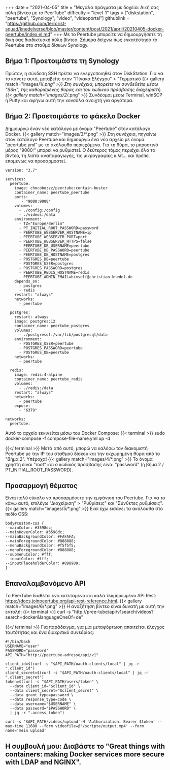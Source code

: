 +++
date = "2021-04-05"
title = "Μεγάλα πράγματα με δοχεία: Δική σας πύλη βίντεο με το PeerTube"
difficulty = "level-1"
tags = ["diskstation", "peertube", "Synology", "video", "videoportal"]
githublink = "https://github.com/terrorist-squad/knedelverse/blob/master/content/post/2021/april/20210405-docker-peertube/index.el.md"
+++
Με το Peertube μπορείτε να δημιουργήσετε τη δική σας διαδικτυακή πύλη βίντεο. Σήμερα δείχνω πώς εγκατέστησα το Peertube στο σταθμό δίσκων Synology.
## Βήμα 1: Προετοιμάστε τη Synology
Πρώτον, η σύνδεση SSH πρέπει να ενεργοποιηθεί στον DiskStation. Για να το κάνετε αυτό, μεταβείτε στον "Πίνακα Ελέγχου" > "Τερματικό
{{< gallery match="images/1/*.png" >}}
Στη συνέχεια, μπορείτε να συνδεθείτε μέσω "SSH", της καθορισμένης θύρας και του κωδικού πρόσβασης διαχειριστή.
{{< gallery match="images/2/*.png" >}}
Συνδέομαι μέσω Terminal, winSCP ή Putty και αφήνω αυτή την κονσόλα ανοιχτή για αργότερα.
## Βήμα 2: Προετοιμάστε το φάκελο Docker
Δημιουργώ έναν νέο κατάλογο με όνομα "Peertube" στον κατάλογο Docker.
{{< gallery match="images/3/*.png" >}}
Στη συνέχεια, πηγαίνω στον κατάλογο Peertube και δημιουργώ ένα νέο αρχείο με όνομα "peertube.yml" με το ακόλουθο περιεχόμενο. Για τη θύρα, το μπροστινό μέρος "9000:" μπορεί να ρυθμιστεί. Ο δεύτερος τόμος περιέχει όλα τα βίντεο, τη λίστα αναπαραγωγής, τις μικρογραφίες κ.λπ... και πρέπει επομένως να προσαρμοστεί.
```
version: "3.7"

services:
  peertube:
    image: chocobozzz/peertube:contain-buster
    container_name: peertube_peertube
    ports:
       - "9000:9000"
    volumes:
      - ./config:/config
      - ./videos:/data
    environment:
      - TZ="Europe/Berlin"
      - PT_INITIAL_ROOT_PASSWORD=password
      - PEERTUBE_WEBSERVER_HOSTNAME=ip
      - PEERTUBE_WEBSERVER_PORT=port
      - PEERTUBE_WEBSERVER_HTTPS=false
      - PEERTUBE_DB_USERNAME=peertube
      - PEERTUBE_DB_PASSWORD=peertube
      - PEERTUBE_DB_HOSTNAME=postgres
      - POSTGRES_DB=peertube
      - POSTGRES_USER=postgres
      - POSTGRES_PASSWORD=postgres
      - PEERTUBE_REDIS_HOSTNAME=redis
      - PEERTUBE_ADMIN_EMAIL=himself@christian-knedel.de
    depends_on:
      - postgres
      - redis
    restart: "always"
    networks:
      - peertube

  postgres:
    restart: always
    image: postgres:12
    container_name: peertube_postgres
    volumes:
      - ./postgresql:/var/lib/postgresql/data
    environment:
      - POSTGRES_USER=peertube
      - POSTGRES_PASSWORD=peertube
      - POSTGRES_DB=peertube
    networks:
      - peertube

  redis:
    image: redis:4-alpine
    container_name: peertube_redis
    volumes:
      - ./redis:/data
    restart: "always"
    networks:
      - peertube
    expose:
      - "6379"

networks:
  peertube:

```
Αυτό το αρχείο εκκινείται μέσω του Docker Compose:
{{< terminal >}}
sudo docker-compose -f compose-file-name.yml up -d

{{</ terminal >}}
Μετά από αυτό, μπορώ να καλέσω τον διακομιστή Peertube με την IP του σταθμού δίσκου και την εκχωρημένη θύρα από το "Βήμα 2". Υπέροχα!
{{< gallery match="images/4/*.png" >}}
Το όνομα χρήστη είναι "root" και ο κωδικός πρόσβασης είναι "password" (ή βήμα 2 / PT_INITIAL_ROOT_PASSWORD).
## Προσαρμογή θέματος
Είναι πολύ εύκολο να προσαρμόσετε την εμφάνιση του Peertube. Για να το κάνω αυτό, επιλέγω "Διαχείριση" > "Ρυθμίσεις" και "Σύνθετες ρυθμίσεις".
{{< gallery match="images/5/*.png" >}}
Εκεί έχω εισάγει τα ακόλουθα στο πεδίο CSS:
```
body#custom-css {
--mainColor: #3598dc;
--mainHoverColor: #3598dc;
--mainBackgroundColor: #FAFAFA;
--mainForegroundColor: #888888;
--menuBackgroundColor: #f5f5f5;
--menuForegroundColor: #888888;
--submenuColor: #fff;
--inputColor: #fff;
--inputPlaceholderColor: #898989;
}

```

## Επαναλαμβανόμενο API
Το PeerTube διαθέτει ένα εκτεταμένο και καλά τεκμηριωμένο API Rest: https://docs.joinpeertube.org/api-rest-reference.html.
{{< gallery match="images/6/*.png" >}}
Η αναζήτηση βίντεο είναι δυνατή με αυτή την εντολή:
{{< terminal >}}
curl -s "http://pree-tube/api/v1search/videos?search=docker&languageOneOf=de"

{{</ terminal >}}
Για παράδειγμα, για μια μεταφόρτωση απαιτείται έλεγχος ταυτότητας και ένα διακριτικό συνεδρίας:
```
#!/bin/bash
USERNAME="user"
PASSWORD="password"
API_PATH="http://peertube-adresse/api/v1"

client_id=$(curl -s "$API_PATH/oauth-clients/local" | jq -r ".client_id")
client_secret=$(curl -s "$API_PATH/oauth-clients/local" | jq -r ".client_secret")
token=$(curl -s "$API_PATH/users/token" \
  --data client_id="$client_id" \
  --data client_secret="$client_secret" \
  --data grant_type=password \
  --data response_type=code \
  --data username="$USERNAME" \
  --data password="$PASSWORD" \
  | jq -r ".access_token")

curl -s '$API_PATH/videos/upload'-H 'Authorization: Bearer $token' --max-time 11600 --form videofile=@'/scripte/output.mp4' --form name='mein upload' 

```

## Η συμβουλή μου: Διαβάστε το "Great things with containers: making Docker services more secure with LDAP and NGINX".
